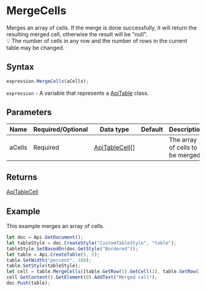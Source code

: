 # MergeCells

Merges an array of cells. If the merge is done successfully, it will return the resulting merged cell, otherwise the result will be "null".\
💡 The number of cells in any row and the number of rows in the current table may be changed.

## Syntax

```javascript
expression.MergeCells(aCells);
```

`expression` - A variable that represents a [ApiTable](../ApiTable.md) class.

## Parameters

| **Name** | **Required/Optional** | **Data type** | **Default** | **Description** |
| ------------- | ------------- | ------------- | ------------- | ------------- |
| aCells | Required | [ApiTableCell](../../ApiTableCell/ApiTableCell.md)[] |  | The array of cells to be merged. |

## Returns

[ApiTableCell](../../ApiTableCell/ApiTableCell.md)

## Example

This example merges an array of cells.

```javascript editor-
let doc = Api.GetDocument();
let tableStyle = doc.CreateStyle("CustomTableStyle", "table");
tableStyle.SetBasedOn(doc.GetStyle("Bordered"));
let table = Api.CreateTable(5, 5);
table.SetWidth("percent", 100);
table.SetStyle(tableStyle);
let cell = table.MergeCells([table.GetRow(1).GetCell(1), table.GetRow(1).GetCell(2), table.GetRow(2).GetCell(1), table.GetRow(2).GetCell(2)]);
cell.GetContent().GetElement(0).AddText("Merged cell");
doc.Push(table);
```
